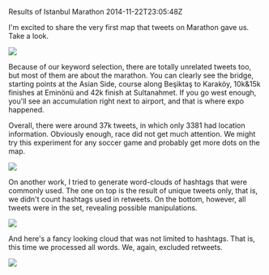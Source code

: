 Results of Istanbul Marathon
2014-11-22T23:05:48Z

I'm excited to share the very first map that tweets on Marathon gave us. Take a look.


![](images/marathon-map.jpg)


Because of our keyword selection, there are totally unrelated tweets too, but most of them are about the marathon. You can clearly see the bridge, starting points at the Asian Side, course along Beşiktaş to Karaköy, 10k&15k finishes at Eminönü and 42k finish at Sultanahmet. If you go west enough, you'll see an accumulation right next to airport, and that is where expo happened.

Overall, there were around 37k tweets, in which only 3381 had location information. Obviously enough, race did not get much attention. We might try this experiment for any soccer game and probably get more dots on the map.

![](images/marathon-hashtag-nort-web.jpg)

On another work, I tried to generate word-clouds of hashtags that were commonly used. The one on top is the result of unique tweets only, that is, we didn't count hashtags used in retweets. On the bottom, however, all tweets were in the set, revealing possible manipulations.

![](images/marathon-hashtags-web.jpg)

And here's a fancy looking cloud that was not limited to hashtags. That is, this time we processed all words. We, again, excluded retweets.

![](images/marathon-allnort.jpg)